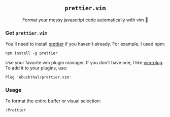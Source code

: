<p align="center">
  <div align="center"><h2><code>prettier.vim</code></h2></div>
  <p align="center">Format your messy javascript code automatically with vim 💯</p>
</p>

### Get `prettier.vim`
You'll need to install [prettier](https://github.com/prettier/prettier) if you haven't already. For example, I used npm:
```
npm install -g prettier
```

Use your favorite vim plugin manager. If you don't have one, I like [vim-plug](https://github.com/junegunn/vim-plug).
To add it to your plugins, use:
```
Plug 'ebuckthal/prettier.vim'
```

### Usage
To format the entire buffer or visual selection:
```
:Prettier
```

